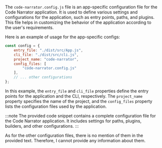 The `code-narrator.config.js` file is an app-specific configuration file for the Code Narrator application. It is used to define various settings and configurations for the application, such as entry points, paths, and plugins. This file helps in customizing the behavior of the application according to the user's requirements.

Here is an example of usage for the app-specific configs:

```javascript
const config = {
    entry_file: "./dist/src/App.js",
    cli_file: "./dist/src/cli.js",
    project_name: "code-narrator",
    config_files: [
        "code-narrator.config.js"
    ],
    // ... other configurations
};
```

In this example, the `entry_file` and `cli_file` properties define the entry points for the application and the CLI, respectively. The `project_name` property specifies the name of the project, and the `config_files` property lists the configuration files used by the application.

:::note
The provided code snippet contains a complete configuration file for the Code Narrator application. It includes settings for paths, plugins, builders, and other configurations.
:::

As for the other configuration files, there is no mention of them in the provided text. Therefore, I cannot provide any information about them.